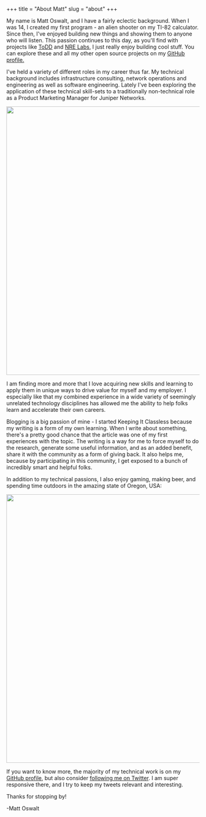 +++
title = "About Matt"
slug = "about"
+++

My name is Matt Oswalt, and I have a fairly eclectic background. When I was 14, I created my first program - an alien shooter on my TI-82 calculator. Since then, I've enjoyed building new things and showing them to anyone who will listen. This passion continues to this day, as you'll find with projects like [ToDD](https://github.com/toddproject/todd) and [NRE Labs](https://labs.networkreliability.engineering), I just really enjoy building cool stuff. You can explore these and all my other open source projects on my <a href="http://github.com/mierdin" target="_blank">GitHub profile.</a></p>

I've held a variety of different roles in my career thus far. My technical background includes infrastructure consulting, network operations and engineering as well as software engineering. Lately I've been exploring the application of these technical skill-sets to a traditionally non-technical role as a Product Marketing Manager for Juniper Networks.

<div style="text-align:center;"><img src="/assets/intent.png" width="700" ></div>

I am finding more and more that I love acquiring new skills and learning to apply them in unique ways to drive value for myself and my employer. I especially like that my combined experience in a wide variety of seemingly unrelated technology disciplines has allowed me the ability to help folks learn and accelerate their own careers.

Blogging is a big passion of mine - I started Keeping It Classless because my writing is a form of my own learning. When I write about something, there's a pretty good chance that the article was one of my first experiences with the topic. The writing is a way for me to force myself to do the research, generate some useful information, and as an added benefit, share it with the community as a form of giving back. It also helps me, because by participating in this community, I get exposed to a bunch of incredibly smart and helpful folks.

In addition to my technical passions, I also enjoy gaming, making beer, and spending time outdoors in the amazing state of Oregon, USA:

<div style="text-align:center;"><img src="/assets/hiking.jpg" width="700" ></div>

If you want to know more, the majority of my technical work is on my <a href="http://github.com/mierdin" target="_blank">GitHub profile</a>, but also consider <a href="https://twitter.com/Mierdin" target="_blank">following me on Twitter</a>. I am super responsive there, and I try to keep my tweets relevant and interesting.

<p>Thanks for stopping by!</p>

<p>-Matt Oswalt</p>
